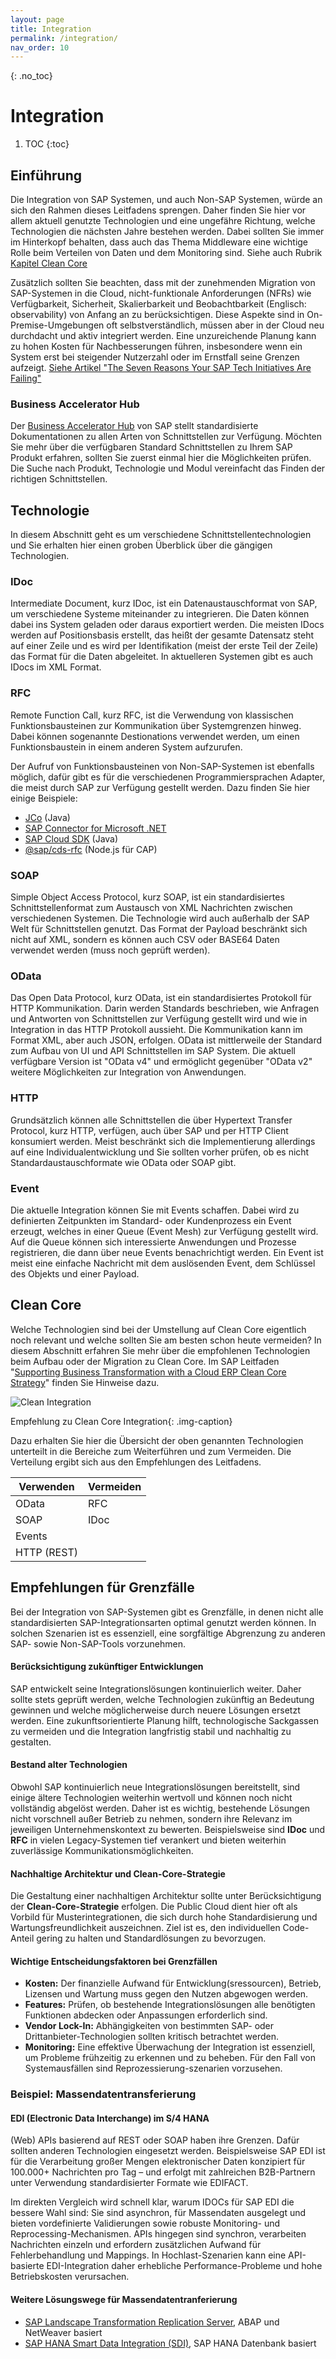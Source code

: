 ```yaml
---
layout: page
title: Integration
permalink: /integration/
nav_order: 10
---
```


{: .no_toc}

# Integration

1. TOC
{:toc}

## Einführung

Die Integration von SAP Systemen, und auch Non-SAP Systemen, würde an sich den Rahmen dieses Leitfadens sprengen. Daher finden Sie hier vor allem aktuell genutzte Technologien und eine ungefähre Richtung, welche Technologien die nächsten Jahre bestehen werden. Dabei sollten Sie immer im Hinterkopf behalten, dass auch das Thema Middleware eine wichtige Rolle beim Verteilen von Daten und dem Monitoring sind. Siehe auch Rubrik [Kapitel Clean Core](/ABAP-Leitfaden//clean-core//what-is-clean-core/) 

Zusätzlich sollten Sie beachten, dass mit der zunehmenden Migration von SAP-Systemen in die Cloud, nicht-funktionale Anforderungen (NFRs) wie Verfügbarkeit, Sicherheit, Skalierbarkeit und Beobachtbarkeit (Englisch: observability) von Anfang an zu berücksichtigen. Diese Aspekte sind in On-Premise-Umgebungen oft selbstverständlich, müssen aber in der Cloud neu durchdacht und aktiv integriert werden. Eine unzureichende Planung kann zu hohen Kosten für Nachbesserungen führen, insbesondere wenn ein System erst bei steigender Nutzerzahl oder im Ernstfall seine Grenzen aufzeigt. [Siehe Artikel "The Seven Reasons Your SAP Tech Initiatives Are Failing"](https://secondphase.com.au/seven-reasons-sap-tech-failing/)

### Business Accelerator Hub

Der [Business Accelerator Hub](https://api.sap.com/) von SAP stellt standardisierte Dokumentationen zu allen Arten von Schnittstellen zur Verfügung. Möchten Sie mehr über die verfügbaren Standard Schnittstellen zu Ihrem SAP Produkt erfahren, sollten Sie zuerst einmal hier die Möglichkeiten prüfen. Die Suche nach Produkt, Technologie und Modul vereinfacht das Finden der richtigen Schnittstellen.

## Technologie

In diesem Abschnitt geht es um verschiedene Schnittstellentechnologien und Sie erhalten hier einen groben Überblick über die gängigen Technologien.

### IDoc

Intermediate Document, kurz IDoc, ist ein Datenaustauschformat von SAP, um verschiedene Systeme miteinander zu integrieren. Die Daten können dabei ins System geladen oder daraus exportiert werden. Die meisten IDocs werden auf Positionsbasis erstellt, das heißt der gesamte Datensatz steht auf einer Zeile und es wird per Identifikation (meist der erste Teil der Zeile) das Format für die Daten abgeleitet. In aktuelleren Systemen gibt es auch IDocs im XML Format.

### RFC

Remote Function Call, kurz RFC, ist die Verwendung von klassischen Funktionsbausteinen zur Kommunikation über Systemgrenzen hinweg. Dabei können sogenannte Destionations verwendet werden, um einen Funktionsbaustein in einem anderen System aufzurufen.

Der Aufruf von Funktionsbausteinen von Non-SAP-Systemen ist ebenfalls möglich, dafür gibt es für die verschiedenen Programmiersprachen Adapter, die meist durch SAP zur Verfügung gestellt werden. Dazu finden Sie hier einige Beispiele:

- [JCo](https://support.sap.com/en/product/connectors/jco.html) (Java)
- [SAP Connector for Microsoft .NET](https://support.sap.com/en/product/connectors/msnet.html)
- [SAP Cloud SDK](https://sap.github.io/cloud-sdk/docs/java/features/bapi-and-rfc/overview) (Java)
- [@sap/cds-rfc](https://www.npmjs.com/package/@sap/cds-rfc) (Node.js für CAP)

### SOAP

Simple Object Access Protocol, kurz SOAP, ist ein standardisiertes Schnittstellenformat zum Austausch von XML Nachrichten zwischen verschiedenen Systemen. Die Technologie wird auch außerhalb der SAP Welt für Schnittstellen genutzt. Das Format der Payload beschränkt sich nicht auf XML, sondern es können auch CSV oder BASE64 Daten verwendet werden (muss noch geprüft werden).

### OData

Das Open Data Protocol, kurz OData, ist ein standardisiertes Protokoll für HTTP Kommunikation. Darin werden Standards beschrieben, wie Anfragen und Antworten von Schnittstellen zur Verfügung gestellt wird und wie in Integration in das HTTP Protokoll aussieht. Die Kommunikation kann im Format XML, aber auch JSON, erfolgen. OData ist mittlerweile der Standard zum Aufbau von UI und API Schnittstellen im SAP System. Die aktuell verfügbare Version ist "OData v4" und ermöglicht gegenüber "OData v2" weitere Möglichkeiten zur Integration von Anwendungen.

### HTTP

Grundsätzlich können alle Schnittstellen die über Hypertext Transfer Protocol, kurz HTTP, verfügen, auch über SAP und per HTTP Client konsumiert werden. Meist beschränkt sich die Implementierung allerdings auf eine Individualentwicklung und Sie sollten vorher prüfen, ob es nicht Standardaustauschformate wie OData oder SOAP gibt.

### Event

Die aktuelle Integration können Sie mit Events schaffen. Dabei wird zu definierten Zeitpunkten im Standard- oder Kundenprozess ein Event erzeugt, welches in einer Queue (Event Mesh) zur Verfügung gestellt wird. Auf die Queue können sich interessierte Anwendungen und Prozesse registrieren, die dann über neue Events benachrichtigt werden. Ein Event ist meist eine einfache Nachricht mit dem auslösenden Event, dem Schlüssel des Objekts und einer Payload.

## Clean Core

Welche Technologien sind bei der Umstellung auf Clean Core eigentlich noch relevant und welche sollten Sie am besten schon heute vermeiden? In diesem Abschnitt erfahren Sie mehr über die empfohlenen Technologien beim Aufbau oder der Migration zu Clean Core. Im SAP Leitfaden "[Supporting Business Transformation with a Cloud ERP Clean Core Strategy](https://www.sap.com/germany/index.html)" finden Sie Hinweise dazu.

![Clean Integration](./img/image-01.png)

Empfehlung zu Clean Core Integration{: .img-caption}

Dazu erhalten Sie hier die Übersicht der oben genannten Technologien unterteilt in die Bereiche zum Weiterführen und zum Vermeiden. Die Verteilung ergibt sich aus den Empfehlungen des Leitfadens.

| Verwenden   | Vermeiden |
| ----------- | --------- |
| OData       | RFC       |
| SOAP        | IDoc      |
| Events      |           |
| HTTP (REST) |           |

## Empfehlungen für Grenzfälle

Bei der Integration von SAP-Systemen gibt es Grenzfälle, in denen nicht alle standardisierten SAP-Integrationsarten optimal genutzt werden können. In solchen Szenarien ist es essenziell, eine sorgfältige Abgrenzung zu anderen SAP- sowie Non-SAP-Tools vorzunehmen.

#### Berücksichtigung zukünftiger Entwicklungen

SAP entwickelt seine Integrationslösungen kontinuierlich weiter. Daher sollte stets geprüft werden, welche Technologien zukünftig an Bedeutung gewinnen und welche möglicherweise durch neuere Lösungen ersetzt werden. Eine zukunftsorientierte Planung hilft, technologische Sackgassen zu vermeiden und die Integration langfristig stabil und nachhaltig zu gestalten.

#### Bestand alter Technologien

Obwohl SAP kontinuierlich neue Integrationslösungen bereitstellt, sind einige ältere Technologien weiterhin wertvoll und können noch nicht vollständig abgelöst werden. Daher ist es wichtig, bestehende Lösungen nicht vorschnell außer Betrieb zu nehmen, sondern ihre Relevanz im jeweiligen Unternehmenskontext zu bewerten. Beispielsweise sind **IDoc** und **RFC** in vielen Legacy-Systemen tief verankert und bieten weiterhin zuverlässige Kommunikationsmöglichkeiten.

#### Nachhaltige Architektur und Clean-Core-Strategie

Die Gestaltung einer nachhaltigen Architektur sollte unter Berücksichtigung der **Clean-Core-Strategie** erfolgen. Die Public Cloud dient hier oft als Vorbild für Musterintegrationen, die sich durch hohe Standardisierung und Wartungsfreundlichkeit auszeichnen. Ziel ist es, den individuellen Code-Anteil gering zu halten und Standardlösungen zu bevorzugen.

#### Wichtige Entscheidungsfaktoren bei Grenzfällen

- **Kosten:** Der finanzielle Aufwand für Entwicklung(sressourcen), Betrieb, Lizensen und Wartung muss gegen den Nutzen abgewogen werden.
- **Features:** Prüfen, ob bestehende Integrationslösungen alle benötigten Funktionen abdecken oder Anpassungen erforderlich sind.
- **Vendor Lock-In:** Abhängigkeiten von bestimmten SAP- oder Drittanbieter-Technologien sollten kritisch betrachtet werden.
- **Monitoring:** Eine effektive Überwachung der Integration ist essenziell, um Probleme frühzeitig zu erkennen und zu beheben. Für den Fall von Systemausfällen sind Reprozessierung-szenarien vorzusehen.


### Beispiel: Massendatentransferierung 

#### EDI (Electronic Data Interchange) im S/4 HANA

(Web) APIs basierend auf REST oder SOAP haben ihre Grenzen. Dafür sollten anderen Technologien eingesetzt werden. Beispielsweise SAP EDI ist für die Verarbeitung großer Mengen elektronischer Daten konzipiert für 100.000+ Nachrichten pro Tag – und erfolgt mit zahlreichen B2B-Partnern unter Verwendung standardisierter Formate wie EDIFACT.

Im direkten Vergleich wird schnell klar, warum IDOCs für SAP EDI die bessere Wahl sind: Sie sind asynchron, für Massendaten ausgelegt und bieten vordefinierte Validierungen sowie robuste Monitoring- und Reprocessing-Mechanismen. APIs hingegen sind synchron, verarbeiten Nachrichten einzeln und erfordern zusätzlichen Aufwand für Fehlerbehandlung und Mappings. In Hochlast-Szenarien kann eine API-basierte EDI-Integration daher erhebliche Performance-Probleme und hohe Betriebskosten verursachen.

#### Weitere Lösungswege für Massendatentranferierung

- [SAP Landscape Transformation Replication Server](https://www.sap.com/germany/products/technology-platform/landscape-replication-server.html), ABAP und NetWeaver basiert 
- [SAP HANA Smart Data Integration (SDI)](https://help.sap.com/docs/SUPPORT_CONTENT/hanasdi/4740563873.html?mt=de-DE), SAP HANA Datenbank basiert